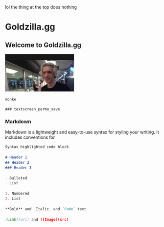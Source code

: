 lol the thing at the top does nothing
# Goldzilla.gg
## Welcome to Goldzilla.gg

![Image](https://github.com/RyZe-Misty/ryze-alpha/blob/main/unknown.png)

```
monke

### textscreen_perma_save
```




### Markdown

Markdown is a lightweight and easy-to-use syntax for styling your writing. It includes conventions for

```markdown
Syntax highlighted code block

# Header 1
## Header 2
### Header 3

- Bulleted
- List

1. Numbered
2. List

**Bold** and _Italic_ and `Code` text

[Link](url) and ![Image](src)
```
